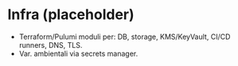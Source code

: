 # Infra (placeholder)
- Terraform/Pulumi moduli per: DB, storage, KMS/KeyVault, CI/CD runners, DNS, TLS.
- Var. ambientali via secrets manager.

